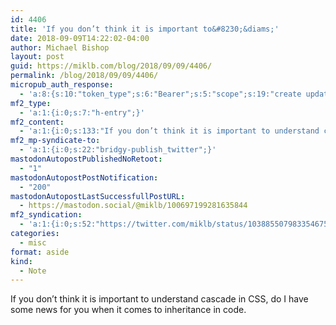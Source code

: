 ```yaml
---
id: 4406
title: 'If you don’t think it is important to&#8230;&diams;'
date: 2018-09-09T14:22:02-04:00
author: Michael Bishop
layout: post
guid: https://miklb.com/blog/2018/09/09/4406/
permalink: /blog/2018/09/09/4406/
micropub_auth_response:
  - 'a:8:{s:10:"token_type";s:6:"Bearer";s:5:"scope";s:19:"create update media";s:2:"me";s:18:"https://miklb.com/";s:9:"issued_by";s:45:"https://miklb.com/wp-json/indieauth/1.0/token";s:9:"client_id";s:21:"https://quill.p3k.io/";s:9:"issued_at";i:1536208884;s:4:"user";i:1;s:13:"last_accessed";i:1536517322;}'
mf2_type:
  - 'a:1:{i:0;s:7:"h-entry";}'
mf2_content:
  - 'a:1:{i:0;s:133:"If you don’t think it is important to understand cascade in CSS, do I have some news for you when it comes to inheritance in code. ";}'
mf2_mp-syndicate-to:
  - 'a:1:{i:0;s:22:"bridgy-publish_twitter";}'
mastodonAutopostPublishedNoRetoot:
  - "1"
mastodonAutopostPostNotification:
  - "200"
mastodonAutopostLastSuccessfullPostURL:
  - https://mastodon.social/@miklb/100697199281635844
mf2_syndication:
  - 'a:1:{i:0;s:52:"https://twitter.com/miklb/status/1038855079833546753";}'
categories:
  - misc
format: aside
kind:
  - Note
---
```

If you don’t think it is important to understand cascade in CSS, do I have some news for you when it comes to inheritance in code. 